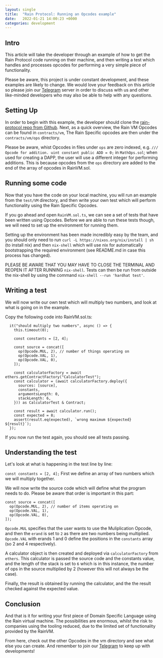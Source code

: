 ```yaml
---
layout: single
title:  "Rain Protocol: Running an Opcodes example"
date:   2022-01-21 14:00:23 +0000
categories: development
---
```


## Intro

This article will take the developer through an example of how to get the Rain Protocol code running on their machine, and then writing a test which handles and processes opcodes for performing a very simple piece of functionality. 

Please be aware, this project is under constant development, and these examples are likely to change. We would love your feedback on this article so please join our [Telegram][telegram] server in order to discuss with us and other like-minded developers who may also be able to help with any questions.

## Setting Up

In order to begin with this example, the developer should clone the [rain-protocol repo from Github][github]. Next, as a quick overview, the Rain VM Opcodes can be found in `contracts/vm`, The Rain Specific opcodes are then under the `contracts/vm/ops` directory.

Please be aware, whist Opcodes in files under `ops` are zero indexed, e.g. `/// Opcode for addition. uint constant public ADD = 0;` in `MathOps.sol`; when used for creating a DAPP, the user will use a different integer for performing additions. This is because opcodes from the `ops` directory are added to the end of the array of opcodes in RainVM.sol.
                                                                                                                                                                                                                                                            
## Running some code

Now that you have the code on your local machine, you will run an example from the `test/VM` directory, and then write your own test which will perform functionality using the Rain Specific Opcodes.

If you go ahead and open `RainVM.sol.ts`, we can see a set of tests that have been written using Opcodes. Before we are able to run these tests though, we will need to set up the environment for running them.

Setting up the environment has been made incredibly easy by the team, and you should only need to run `curl -L https://nixos.org/nix/install | sh` (to install nix) and then `nix-shell` which will use nix for automatically bootstrapping the required environment (see README.md in case this process has changed). 

PLEASE BE AWARE THAT YOU MAY HAVE TO CLOSE THE TERMINAL AND REOPEN IT AFTER RUNNING `nix-shell`.  Tests can then be run from outside the nix-shell by using the command `nix-shell --run 'hardhat test'`. 

## Writing a test

We will now write our own test which will multiply two numbers, and look at what is going on in the example.

Copy the following code into RainVM.sol.ts:

```
  it("should multiply two numbers", async () => {
    this.timeout(0);

    const constants = [2, 4];

    const source = concat([
      op(Opcode.MUL, 2), // number of things operating on
      op(Opcode.VAL, 1),
      op(Opcode.VAL, 0),
    ]);

    const calculatorFactory = await ethers.getContractFactory("CalculatorTest");
    const calculator = (await calculatorFactory.deploy({
      sources: [source],
      constants,
      argumentsLength: 0,
      stackLength: 6,
    })) as CalculatorTest & Contract;

    const result = await calculator.run();
    const expected = 8;
    assert(result.eq(expected), `wrong maximum ${expected} ${result}`);
  });

```

If you now run the test again, you should see all tests passing.

## Understanding the test

Let's look at what is happening in the test line by line:

`const constants = [2, 4];` First we define an array of two numbers which we will multiply together.

We will now write the source code which will define what the program needs to do. Please be aware that order is important in this part:

```
const source = concat([
  op(Opcode.MUL, 2), // number of items operating on
  op(Opcode.VAL, 1),
  op(Opcode.VAL, 0),
]);
```

`Opcode.MUL` specifies that the user wants to use the Muliplication Opcode, and then the `erand` is set to `2` as there are two numbers being multiplied.
`Opcode.VAL` with erands 1 and 0 define the positions in the `constants` array (so 2 and 4 respectively).

A calculator object is then created and deployed via `calculatorFactory` from `ethers`. This calculator is passed the source code and the constants value, and the length of the stack is set to `6` which is in this instance, the number of ops in the source multiplied by 2 (however this will not always be the case).

Finally, the result is obtained by running the calculator, and the the result checked against the expected value.

## Conclusion

And that is it for writing your first piece of Domain Specific Language using the Rain virtual machine. The possibilities are enormous, whilst the risk to companies using the tooling reduced, due to the limited set of functionality provided by the RainVM.

From here, check out the other Opcodes in the vm directory and see what else you can create. And remember to join our [Telegram][telegram] to keep up with developments! 

[telegram]: https://t.me/+w4mJbCT6IfI2YTU0
[github]: https://github.com/beehive-innovation/rain-protocol